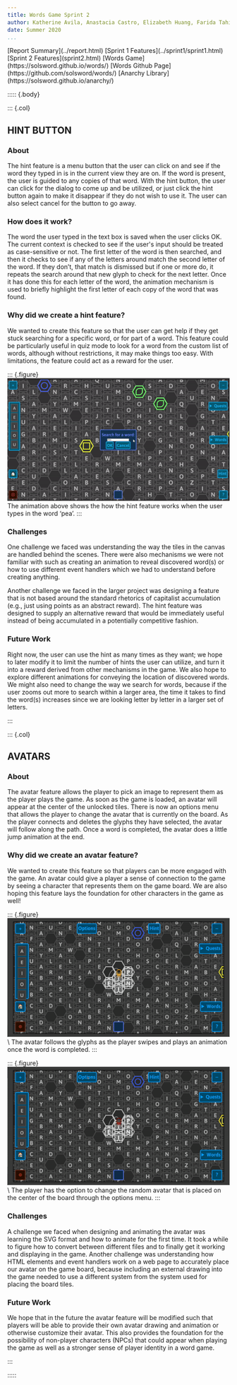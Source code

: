 ```yaml
---
title: Words Game Sprint 2
author: Katherine Avila, Anastacia Castro, Elizabeth Huang, Farida Tahiry, and Peter Mawhorter
date: Summer 2020
...
```


<nav>
[Report Summary](../report.html)
[Sprint 1 Features](../sprint1/sprint1.html)
[Sprint 2 Features](sprint2.html)
[Words Game](https://solsword.github.io/words/)
[Words Github Page](https://github.com/solsword/words/)
[Anarchy Library](https://solsword.github.io/anarchy/)
</nav>

::::: {.body}

::: {.col}

## HINT BUTTON

### About

The hint feature is a menu button that the user can click on and see if the word they typed in is in the current view they are on. If the word is present, the user is guided to any copies of that word. With the hint button, the user can click for the dialog to come up and be utilized, or just click the hint button again to make it disappear if they do not wish to use it. The user can also select cancel for the button to go away.

### How does it work?

The word the user typed in the text box is saved when the user clicks OK. The current context is checked to see if the user's input should be treated as case-sensitive or not. The first letter of the word is then searched, and then it checks to see if any of the letters around match the second letter of the word. If they don’t, that match is dismissed but if one or more do, it repeats the search around that new glyph to check for the next letter. Once it has done this for each letter of the word, the animation mechanism is used to briefly highlight the first letter of each copy of the word that was found.

### Why did we create a hint feature?

We wanted to create this feature so that the user can get help if they get stuck searching for a specific word, or for part of a word. This feature could be particularly useful in quiz mode to look for a word from the custom list of words, although without restrictions, it may make things too easy. With limitations, the feature could act as a reward for the user.

::: {.figure}
![Hint: PEA](hint.gif)
The animation above shows the how the hint feature works when the user types in the word ‘pea’.
:::

### Challenges

One challenge we faced was understanding the way the tiles in the canvas are handled behind the scenes. There were also mechanisms we were not familiar with such as creating an animation to reveal discovered word(s) or how to use different event handlers which we had to understand before creating anything.

Another challenge we faced in the larger project was designing a feature that is not based around the standard rhetorics of capitalist accumulation (e.g., just using points as an abstract reward). The hint feature was designed to supply an alternative reward that would be immediately useful instead of being accumulated in a potentially competitive fashion.

### Future Work

Right now, the user can use the hint as many times as they want; we hope to later modify it to limit the number of hints the user can utilize, and turn it into a reward derived from other mechanisms in the game. We also hope to explore different animations for conveying the location of discovered words. We might also need to change the way we search for words, because if the user zooms out more to search within a larger area, the time it takes to find the word(s) increases since we are looking letter by letter in a larger set of letters.

:::

::: {.col}

## AVATARS

### About

The avatar feature allows the player to pick an image to represent them as the player plays the game. As soon as the game is loaded, an avatar will appear at the center of the unlocked tiles. There is now an options menu that allows the player to change the avatar that is currently on the board. As the player connects and deletes the glyphs they have selected, the avatar will follow along the path. Once a word is completed, the avatar does a little jump animation at the end.

### Why did we create an avatar feature?

We wanted to create this feature so that players can be more engaged with the game. An avatar could give a player a sense of connection to the game by seeing a character that represents them on the game board. We are also hoping this feature lays the foundation for other characters in the game as well!

::: {.figure}
![Avatar On the Board](avatar_feature.gif)\ 
The avatar follows the glyphs as the player swipes and plays an animation once the word is completed.
:::

::: {.figure}
![Options Menu](av_menu.gif)\ 
The player has the option to change the random avatar that is placed on the center of the board through the options menu.
:::

### Challenges

A challenge we faced when designing and animating the avatar was learning the SVG format and how to animate for the first time. It took a while to figure how to convert between different files and to finally get it working and displaying in the game. Another challenge was understanding how HTML elements and event handlers work on a web page to accurately place our avatar on the game board, because including an external drawing into the game needed to use a different system from the system used for placing the board tiles.

### Future Work

We hope that in the future the avatar feature will be modified such that players will be able to provide their own avatar drawing and animation or otherwise customize their avatar. This also provides the foundation for the possibility of non-player characters (NPCs) that could appear when playing the game as well as a stronger sense of player identity in a word game.

:::

:::::
